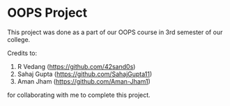 # OOPS Project

This project was done as a part of our OOPS course in 3rd semester of our college.

Credits to:
1. R Vedang (https://github.com/42sand0s)
2. Sahaj Gupta (https://github.com/SahajGupta11)
3. Aman Jham (https://github.com/Aman-Jham1)

for collaborating with me to complete this project.

